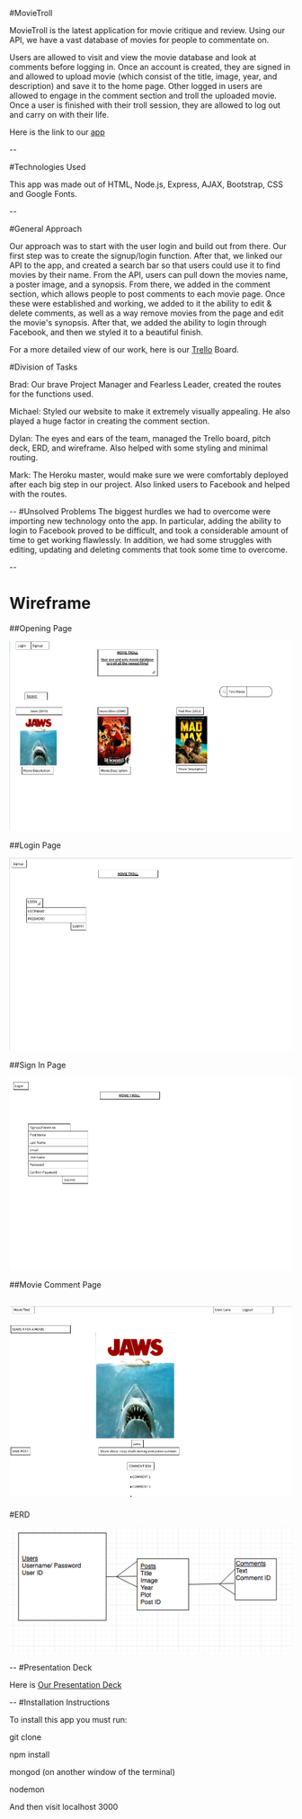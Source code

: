 #MovieTroll

MovieTroll is the latest application for movie critique and review. Using our API, we have a vast database of movies for people to commentate on.

Users are allowed to visit and view the movie database and look at comments before logging in. Once an account is created, they are signed in and allowed to upload movie (which consist of the title, image, year, and description) and save it to the home page. Other logged in users are allowed to engage in the comment section and troll the uploaded movie. Once a user is finished with their troll session, they are allowed to log out and carry on with their life.

Here is the link to our [app](https://movietroll.herokuapp.com/)

--

#Technologies Used

This app was made out of HTML, Node.js, Express, AJAX, Bootstrap, CSS and Google Fonts.

--

#General Approach

Our approach was to start with the user login and build out from there. Our first step was to create the signup/login function. After that, we linked our API to the app, and created a search bar so that users could use it to find movies by their name. From the API, users can pull down the movies name, a poster image, and a synopsis. From there, we added in the comment section, which allows people to post comments to each movie page. Once these were established and working, we added to it the ability to edit & delete comments, as well as a way remove movies from the page and edit the movie's synopsis. After that, we added the ability to login through Facebook, and then we styled it to a beautiful finish.  

For a more detailed view of our work, here is our [Trello](https://trello.com/b/oqc04sL4/project-3) Board.

#Division of Tasks

Brad: Our brave Project Manager and Fearless Leader, created the routes for the functions used.

Michael: Styled our website to make it extremely visually appealing. He also played a huge factor in creating the comment section.

Dylan: The eyes and ears of the team, managed the Trello board, pitch deck,  ERD, and wireframe. Also helped with some styling and minimal routing.

Mark: The Heroku master, would make sure we were comfortably deployed after each big step in our project. Also linked users to Facebook and helped with the routes.

--
#Unsolved Problems
The biggest hurdles we had to overcome were importing new technology onto the app. In particular, adding the ability to login to Facebook proved to be difficult, and took a considerable amount of time to get working flawlessly. In addition, we had some struggles with editing, updating and deleting comments that took some time to overcome.

--

# Wireframe

##Opening Page

![wireframe](images/MovieTrollHomePage.png)

##Login Page

![wireframe](images/MovieTrollLoginPage.png)

##Sign In Page

![wireframe](images/MovieTrollSignInPage.png)

##Movie Comment Page

![wireframe](images/MovieTrollMoviePage.png)
--

#ERD

![erd](images/MovieTrollERD.png)

--
#Presentation Deck

Here is [Our Presentation Deck](https://docs.google.com/presentation/d/1Tfh6G-9Ok3UlWdybOubuuV462EEH5mSoIUPAnGZ25zc/edit?ts=597120d1#slide=id.p)

--
#Installation Instructions

To install this app you must run:

git clone

npm install

mongod (on another window of the terminal)

nodemon

And then visit localhost 3000

